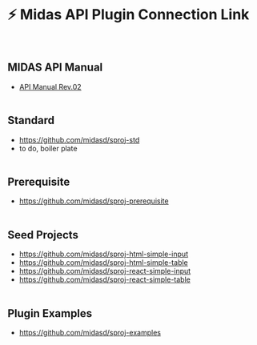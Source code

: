 # :zap: Midas API Plugin Connection Link
<br />

## MIDAS API Manual
- [API Manual Rev.02](https://midas-support.atlassian.net/wiki/spaces/MAPI/overview)
<br /><br />

## Standard
- https://github.com/midasd/sproj-std
- to do, boiler plate
<br /><br />

## Prerequisite
- https://github.com/midasd/sproj-prerequisite
<br /><br />

## Seed Projects
- https://github.com/midasd/sproj-html-simple-input
- https://github.com/midasd/sproj-html-simple-table
- https://github.com/midasd/sproj-react-simple-input
- https://github.com/midasd/sproj-react-simple-table
<br /><br />

## Plugin Examples
- https://github.com/midasd/sproj-examples
<br /><br />
